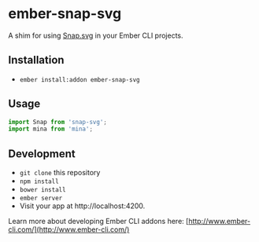 # ember-snap-svg

A shim for using [Snap.svg](http://snapsvg.io) in your Ember CLI projects.

## Installation

* `ember install:addon ember-snap-svg`

## Usage

```js
import Snap from 'snap-svg';
import mina from 'mina';
```

## Development

* `git clone` this repository
* `npm install`
* `bower install`
* `ember server`
* Visit your app at http://localhost:4200.

Learn more about developing Ember CLI addons here: [http://www.ember-cli.com/](http://www.ember-cli.com/)
